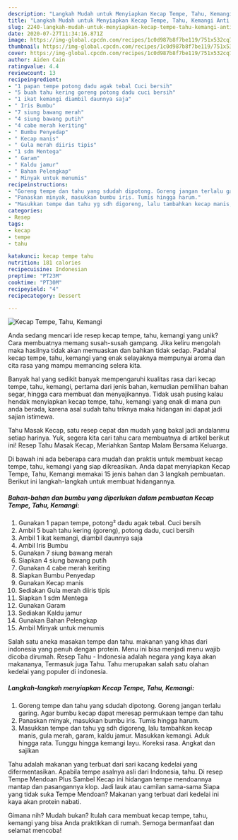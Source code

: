 ```yaml
---
description: "Langkah Mudah untuk Menyiapkan Kecap Tempe, Tahu, Kemangi Anti Gagal"
title: "Langkah Mudah untuk Menyiapkan Kecap Tempe, Tahu, Kemangi Anti Gagal"
slug: 2240-langkah-mudah-untuk-menyiapkan-kecap-tempe-tahu-kemangi-anti-gagal
date: 2020-07-27T11:34:16.871Z
image: https://img-global.cpcdn.com/recipes/1c0d987b8f7be119/751x532cq70/kecap-tempe-tahu-kemangi-foto-resep-utama.jpg
thumbnail: https://img-global.cpcdn.com/recipes/1c0d987b8f7be119/751x532cq70/kecap-tempe-tahu-kemangi-foto-resep-utama.jpg
cover: https://img-global.cpcdn.com/recipes/1c0d987b8f7be119/751x532cq70/kecap-tempe-tahu-kemangi-foto-resep-utama.jpg
author: Aiden Cain
ratingvalue: 4.4
reviewcount: 13
recipeingredient:
- "1 papan tempe potong dadu agak tebal Cuci bersih"
- "5 buah tahu kering goreng potong dadu cuci bersih"
- "1 ikat kemangi diambil daunnya saja"
- " Iris Bumbu"
- "7 siung bawang merah"
- "4 siung bawang putih"
- "4 cabe merah keriting"
- " Bumbu Penyedap"
- " Kecap manis"
- " Gula merah diiris tipis"
- "1 sdm Mentega"
- " Garam"
- " Kaldu jamur"
- " Bahan Pelengkap"
- " Minyak untuk menumis"
recipeinstructions:
- "Goreng tempe dan tahu yang sdudah dipotong. Goreng jangan terlalu garing. Agar bumbu kecap dapat meresap permukaan tempe dan tahu"
- "Panaskan minyak, masukkan bumbu iris. Tumis hingga harum."
- "Masukkan tempe dan tahu yg sdh digoreng, lalu tambahkan kecap manis, gula merah, garam, kaldu jamur. Masukkan kemangi. Aduk hingga rata. Tunggu hingga kemangi layu. Koreksi rasa. Angkat dan sajikan"
categories:
- Resep
tags:
- kecap
- tempe
- tahu

katakunci: kecap tempe tahu 
nutrition: 181 calories
recipecuisine: Indonesian
preptime: "PT23M"
cooktime: "PT30M"
recipeyield: "4"
recipecategory: Dessert

---
```



![Kecap Tempe, Tahu, Kemangi](https://img-global.cpcdn.com/recipes/1c0d987b8f7be119/751x532cq70/kecap-tempe-tahu-kemangi-foto-resep-utama.jpg)

Anda sedang mencari ide resep kecap tempe, tahu, kemangi yang unik? Cara membuatnya memang susah-susah gampang. Jika keliru mengolah maka hasilnya tidak akan memuaskan dan bahkan tidak sedap. Padahal kecap tempe, tahu, kemangi yang enak selayaknya mempunyai aroma dan cita rasa yang mampu memancing selera kita.

Banyak hal yang sedikit banyak mempengaruhi kualitas rasa dari kecap tempe, tahu, kemangi, pertama dari jenis bahan, kemudian pemilihan bahan segar, hingga cara membuat dan menyajikannya. Tidak usah pusing kalau hendak menyiapkan kecap tempe, tahu, kemangi yang enak di mana pun anda berada, karena asal sudah tahu triknya maka hidangan ini dapat jadi sajian istimewa.

Tahu Masak Kecap, satu resep cepat dan mudah yang bakal jadi andalanmu setiap harinya. Yuk, segera kita cari tahu cara membuatnya di artikel berikut ini! Resep Tahu Masak Kecap, Meriahkan Santap Malam Bersama Keluarga.


Di bawah ini ada beberapa cara mudah dan praktis untuk membuat kecap tempe, tahu, kemangi yang siap dikreasikan. Anda dapat menyiapkan Kecap Tempe, Tahu, Kemangi memakai 15 jenis bahan dan 3 langkah pembuatan. Berikut ini langkah-langkah untuk membuat hidangannya.

<!--inarticleads1-->

##### Bahan-bahan dan bumbu yang diperlukan dalam pembuatan Kecap Tempe, Tahu, Kemangi:

1. Gunakan 1 papan tempe, potong² dadu agak tebal. Cuci bersih
1. Ambil 5 buah tahu kering (goreng), potong dadu, cuci bersih
1. Ambil 1 ikat kemangi, diambil daunnya saja
1. Ambil  Iris Bumbu
1. Gunakan 7 siung bawang merah
1. Siapkan 4 siung bawang putih
1. Gunakan 4 cabe merah keriting
1. Siapkan  Bumbu Penyedap
1. Gunakan  Kecap manis
1. Sediakan  Gula merah diiris tipis
1. Siapkan 1 sdm Mentega
1. Gunakan  Garam
1. Sediakan  Kaldu jamur
1. Gunakan  Bahan Pelengkap
1. Ambil  Minyak untuk menumis


Salah satu aneka masakan tempe dan tahu. makanan yang khas dari indonesia yang penuh dengan protein. Menu ini bisa menjadi menu wajib dicoba dirumah. Resep Tahu - Indonesia adalah negara yang kaya akan makananya, Termasuk juga Tahu. Tahu merupakan salah satu olahan kedelai yang populer di indonesia. 

<!--inarticleads2-->

##### Langkah-langkah menyiapkan Kecap Tempe, Tahu, Kemangi:

1. Goreng tempe dan tahu yang sdudah dipotong. Goreng jangan terlalu garing. Agar bumbu kecap dapat meresap permukaan tempe dan tahu
1. Panaskan minyak, masukkan bumbu iris. Tumis hingga harum.
1. Masukkan tempe dan tahu yg sdh digoreng, lalu tambahkan kecap manis, gula merah, garam, kaldu jamur. Masukkan kemangi. Aduk hingga rata. Tunggu hingga kemangi layu. Koreksi rasa. Angkat dan sajikan


Tahu adalah makanan yang terbuat dari sari kacang kedelai yang difermentasikan. Apabila tempe asalnya asli dari Indonesia, tahu. Di resep Tempe Mendoan Plus Sambel Kecap ini hidangan tempe mendoannya mantap dan pasangannya klop. Jadi lauk atau camilan sama-sama Siapa yang tidak suka Tempe Mendoan? Makanan yang terbuat dari kedelai ini kaya akan protein nabati. 

Gimana nih? Mudah bukan? Itulah cara membuat kecap tempe, tahu, kemangi yang bisa Anda praktikkan di rumah. Semoga bermanfaat dan selamat mencoba!
